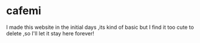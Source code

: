 # cafemi
I made this website in the initial days ,its kind of basic but I find it too cute to delete ,so I'll let it stay here forever!
